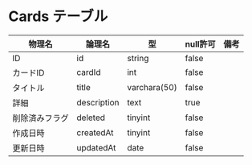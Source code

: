 # Cards テーブル

|  物理名  |  論理名    |  型  |  null許可  |  備考  |
| ---- | ---- |  ---  |  ---  |  ---  |
|  ID  |  id   |  string  |  false  |    |
|  カードID  |  cardId   |  int  |  false  |    |
|  タイトル  |  title   |  varchara(50)  |  false  |    |
|  詳細  |  description   |  text  |  true  |    |
|  削除済みフラグ  |  deleted   |  tinyint  |  false  |    |
|  作成日時  |  createdAt   |  tinyint  |  false  |    |
|  更新日時  |  updatedAt   |  date  |  false  |    |

